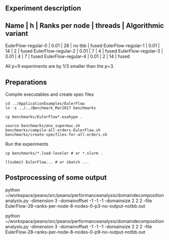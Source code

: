 ## Experiment description ##



 
Name                   | h    | Ranks per node    | threads  | Algorithmic variant
--------------------------------------------------------------------
EulerFlow-regular-0    | 0.01 | 28                | no tbb   | fused 
EulerFlow-regular-1    | 0.01 | 14                | 2        | fused
EulerFlow-regular-2    | 0.01 | 7                 | 4        | fused
EulerFlow-regular-3    | 0.01 | 4                 | 7        | fused
EulerFlow-regular-4    | 0.01 | 2                 | 14       | fused


All p=9 experiments are by 1/3 smaller than the p=3.

## Preparations

Compile executables and create spec files

```
cd ../ApplicationExamples/EulerFlow
ln -s ../../Benchmark_Mar2017 benchmarks

cp benchmarks/EulerFlow*.exahype .

source benchmarks/env_supermuc.sh
benchmarks/compile-all-orders-EulerFlow.sh
benchmarks/create-specfiles-for-all-orders.sh
```
Run the experiments

```
cp benchmarks/*.load-leveler # or *.slurm .

llsubmit EulerFlow... # or sbatch ...
```

### 

## Postprocessing of some output ##

python ~/workspace/peano/src/peano/performanceanalysis/domaindecompositionanalysis.py -dimension 3 -domainoffset -1 -1 -1 -domainsize 2 2 2 -file EulerFlow-28-ranks-per-node-8-nodes-0-p3-no-output-notbb.out

python ~/workspace/peano/src/peano/performanceanalysis/domaindecompositionanalysis.py -dimension 3 -domainoffset -1 -1 -1 -domainsize 2 2 2 -file EulerFlow-28-ranks-per-node-8-nodes-0-p9-no-output-notbb.out


